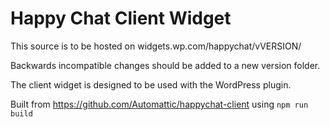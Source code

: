 # Happy Chat Client Widget

This source is to be hosted on widgets.wp.com/happychat/vVERSION/

Backwards incompatible changes should be added to a new version folder.

The client widget is designed to be used with the WordPress plugin.

Built from https://github.com/Automattic/happychat-client using `npm run build`